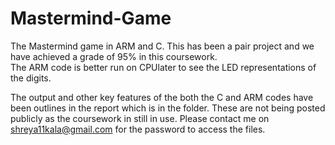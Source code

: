 # Mastermind-Game
The Mastermind game in ARM and C. This has been a pair project and we have achieved a grade of 95% in this coursework.  
The ARM code is better run on CPUlater to see the LED representations of the digits.

The output and other key features of the both the C and ARM codes have been outlines in the report which is in the folder.
These are not being posted publicly as the coursework in still in use. Please contact me on shreya11kala@gmail.com for the password to access the files.
